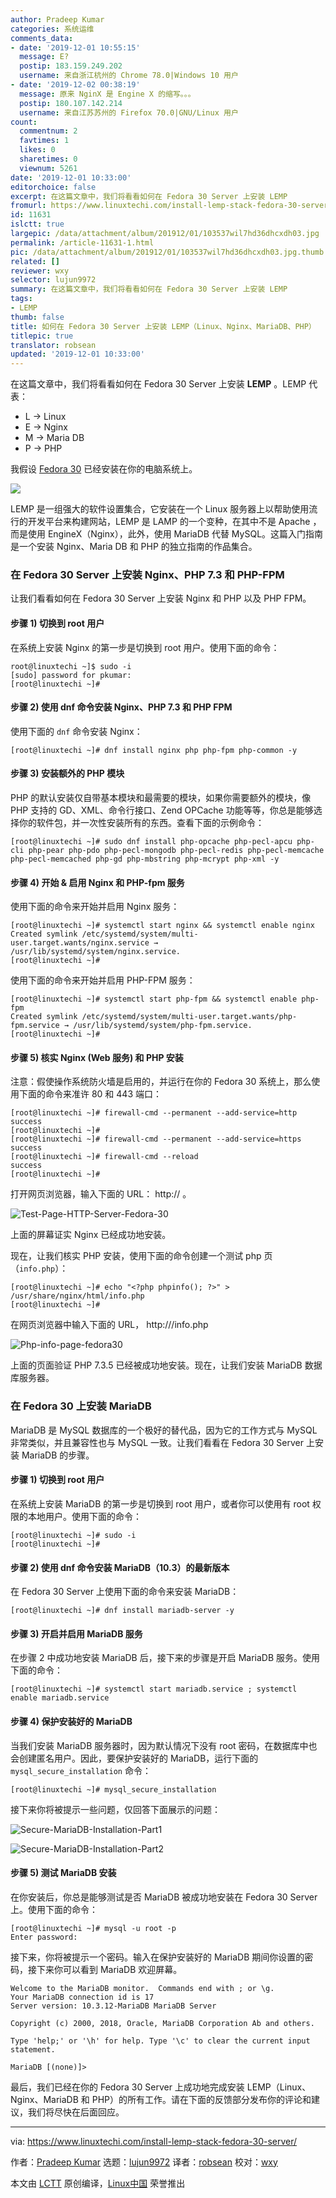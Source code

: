 ```yaml
---
author: Pradeep Kumar
categories: 系统运维
comments_data:
- date: '2019-12-01 10:55:15'
  message: E?
  postip: 183.159.249.202
  username: 来自浙江杭州的 Chrome 78.0|Windows 10 用户
- date: '2019-12-02 00:38:19'
  message: 原来 NginX 是 Engine X 的缩写。。。
  postip: 180.107.142.214
  username: 来自江苏苏州的 Firefox 70.0|GNU/Linux 用户
count:
  commentnum: 2
  favtimes: 1
  likes: 0
  sharetimes: 0
  viewnum: 5261
date: '2019-12-01 10:33:00'
editorchoice: false
excerpt: 在这篇文章中，我们将看看如何在 Fedora 30 Server 上安装 LEMP
fromurl: https://www.linuxtechi.com/install-lemp-stack-fedora-30-server/
id: 11631
islctt: true
largepic: /data/attachment/album/201912/01/103537wil7hd36dhcxdh03.jpg
permalink: /article-11631-1.html
pic: /data/attachment/album/201912/01/103537wil7hd36dhcxdh03.jpg.thumb.jpg
related: []
reviewer: wxy
selector: lujun9972
summary: 在这篇文章中，我们将看看如何在 Fedora 30 Server 上安装 LEMP
tags:
- LEMP
thumb: false
title: 如何在 Fedora 30 Server 上安装 LEMP（Linux、Nginx、MariaDB、PHP）
titlepic: true
translator: robsean
updated: '2019-12-01 10:33:00'
---
```


在这篇文章中，我们将看看如何在 Fedora 30 Server 上安装 **LEMP** 。LEMP 代表：


* L -> Linux
* E -> Nginx
* M -> Maria DB
* P -> PHP


我假设 [Fedora 30](https://www.linuxtechi.com/fedora-30-workstation-installation-guide/) 已经安装在你的电脑系统上。


![](/data/attachment/album/201912/01/103537wil7hd36dhcxdh03.jpg)


LEMP 是一组强大的软件设置集合，它安装在一个 Linux 服务器上以帮助使用流行的开发平台来构建网站，LEMP 是 LAMP 的一个变种，在其中不是 Apache ，而是使用 EngineX（Nginx），此外，使用 MariaDB 代替 MySQL。这篇入门指南是一个安装 Nginx、Maria DB 和 PHP 的独立指南的作品集合。


### 在 Fedora 30 Server 上安装 Nginx、PHP 7.3 和 PHP-FPM


让我们看看如何在 Fedora 30 Server 上安装 Nginx 和 PHP 以及 PHP FPM。


#### 步骤 1) 切换到 root 用户


在系统上安装 Nginx 的第一步是切换到 root 用户。使用下面的命令：



```
root@linuxtechi ~]$ sudo -i
[sudo] password for pkumar:
[root@linuxtechi ~]#
```

#### 步骤 2) 使用 dnf 命令安装 Nginx、PHP 7.3 和 PHP FPM


使用下面的 `dnf` 命令安装 Nginx：



```
[root@linuxtechi ~]# dnf install nginx php php-fpm php-common -y
```

#### 步骤 3) 安装额外的 PHP 模块


PHP 的默认安装仅自带基本模块和最需要的模块，如果你需要额外的模块，像 PHP 支持的 GD、XML、命令行接口、Zend OPCache 功能等等，你总是能够选择你的软件包，并一次性安装所有的东西。查看下面的示例命令：



```
[root@linuxtechi ~]# sudo dnf install php-opcache php-pecl-apcu php-cli php-pear php-pdo php-pecl-mongodb php-pecl-redis php-pecl-memcache php-pecl-memcached php-gd php-mbstring php-mcrypt php-xml -y
```

#### 步骤 4) 开始 & 启用 Nginx 和 PHP-fpm 服务


使用下面的命令来开始并启用 Nginx 服务：



```
[root@linuxtechi ~]# systemctl start nginx && systemctl enable nginx
Created symlink /etc/systemd/system/multi-user.target.wants/nginx.service → /usr/lib/systemd/system/nginx.service.
[root@linuxtechi ~]#
```

使用下面的命令来开始并启用 PHP-FPM 服务：



```
[root@linuxtechi ~]# systemctl start php-fpm && systemctl enable php-fpm
Created symlink /etc/systemd/system/multi-user.target.wants/php-fpm.service → /usr/lib/systemd/system/php-fpm.service.
[root@linuxtechi ~]#
```

#### 步骤 5) 核实 Nginx (Web 服务) 和 PHP 安装


注意：假使操作系统防火墙是启用的，并运行在你的 Fedora 30 系统上，那么使用下面的命令来准许 80 和 443 端口：



```
[root@linuxtechi ~]# firewall-cmd --permanent --add-service=http
success
[root@linuxtechi ~]#
[root@linuxtechi ~]# firewall-cmd --permanent --add-service=https
success
[root@linuxtechi ~]# firewall-cmd --reload
success
[root@linuxtechi ~]#
```

打开网页浏览器，输入下面的 URL： http:// 。


![Test-Page-HTTP-Server-Fedora-30](/data/attachment/album/201912/01/103342noldg8rjravdja9y.jpg)


上面的屏幕证实 Nginx 已经成功地安装。


现在，让我们核实 PHP 安装，使用下面的命令创建一个测试 php 页（`info.php`）：



```
[root@linuxtechi ~]# echo "<?php phpinfo(); ?>" > /usr/share/nginx/html/info.php
[root@linuxtechi ~]#
```

在网页浏览器中输入下面的 URL， http:///info.php


![Php-info-page-fedora30](/data/attachment/album/201912/01/103403rm25grq1ckmbb06q.jpg)


上面的页面验证 PHP 7.3.5 已经被成功地安装。现在，让我们安装 MariaDB 数据库服务器。


### 在 Fedora 30 上安装 MariaDB


MariaDB 是 MySQL 数据库的一个极好的替代品，因为它的工作方式与 MySQL 非常类似，并且兼容性也与 MySQL 一致。让我们看看在 Fedora 30 Server 上安装 MariaDB 的步骤。


#### 步骤 1) 切换到 root 用户


在系统上安装 MariaDB 的第一步是切换到 root 用户，或者你可以使用有 root 权限的本地用户。使用下面的命令：



```
[root@linuxtechi ~]# sudo -i
[root@linuxtechi ~]#
```

#### 步骤 2) 使用 dnf 命令安装 MariaDB（10.3）的最新版本


在 Fedora 30 Server 上使用下面的命令来安装 MariaDB：



```
[root@linuxtechi ~]# dnf install mariadb-server -y
```

#### 步骤 3) 开启并启用 MariaDB 服务


在步骤 2 中成功地安装 MariaDB 后，接下来的步骤是开启 MariaDB 服务。使用下面的命令：



```
[root@linuxtechi ~]# systemctl start mariadb.service ; systemctl enable mariadb.service
```

#### 步骤 4) 保护安装好的 MariaDB


当我们安装 MariaDB 服务器时，因为默认情况下没有 root 密码，在数据库中也会创建匿名用户。因此，要保护安装好的 MariaDB，运行下面的 `mysql_secure_installation` 命令：



```
[root@linuxtechi ~]# mysql_secure_installation
```

接下来你将被提示一些问题，仅回答下面展示的问题：


![Secure-MariaDB-Installation-Part1](/data/attachment/album/201912/01/103414qgdlw7lch75ggqxy.jpg)


![Secure-MariaDB-Installation-Part2](/data/attachment/album/201912/01/103416uhqsuzsuybgwbjzs.jpg)


#### 步骤 5) 测试 MariaDB 安装


在你安装后，你总是能够测试是否 MariaDB 被成功地安装在 Fedora 30 Server 上。使用下面的命令：



```
[root@linuxtechi ~]# mysql -u root -p
Enter password:
```

接下来，你将被提示一个密码。输入在保护安装好的 MariaDB 期间你设置的密码，接下来你可以看到 MariaDB 欢迎屏幕。



```
Welcome to the MariaDB monitor.  Commands end with ; or \g.
Your MariaDB connection id is 17
Server version: 10.3.12-MariaDB MariaDB Server

Copyright (c) 2000, 2018, Oracle, MariaDB Corporation Ab and others.

Type 'help;' or '\h' for help. Type '\c' to clear the current input statement.

MariaDB [(none)]>
```

最后，我们已经在你的 Fedora 30 Server 上成功地完成安装 LEMP（Linux、Nginx、MariaDB 和 PHP）的所有工作。请在下面的反馈部分发布你的评论和建议，我们将尽快在后面回应。




---


via: <https://www.linuxtechi.com/install-lemp-stack-fedora-30-server/>


作者：[Pradeep Kumar](https://www.linuxtechi.com/author/pradeep/) 选题：[lujun9972](https://github.com/lujun9972) 译者：[robsean](https://github.com/robsean) 校对：[wxy](https://github.com/wxy)


本文由 [LCTT](https://github.com/LCTT/TranslateProject) 原创编译，[Linux中国](https://linux.cn/) 荣誉推出